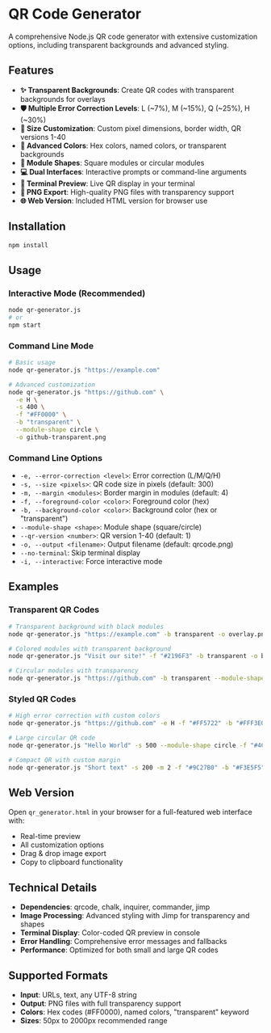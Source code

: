 # QR Code Generator

A comprehensive Node.js QR code generator with extensive customization options, including transparent backgrounds and advanced styling.

## Features

- **✨ Transparent Backgrounds**: Create QR codes with transparent backgrounds for overlays
- **🛡️ Multiple Error Correction Levels**: L (~7%), M (~15%), Q (~25%), H (~30%)  
- **📏 Size Customization**: Custom pixel dimensions, border width, QR versions 1-40
- **🎨 Advanced Colors**: Hex colors, named colors, or transparent backgrounds
- **🔶 Module Shapes**: Square modules or circular modules
- **💻 Dual Interfaces**: Interactive prompts or command-line arguments
- **📱 Terminal Preview**: Live QR display in your terminal
- **💾 PNG Export**: High-quality PNG files with transparency support
- **🌐 Web Version**: Included HTML version for browser use

## Installation

```bash
npm install
```

## Usage

### Interactive Mode (Recommended)
```bash
node qr-generator.js
# or
npm start
```

### Command Line Mode
```bash
# Basic usage
node qr-generator.js "https://example.com"

# Advanced customization
node qr-generator.js "https://github.com" \
  -e H \
  -s 400 \
  -f "#FF0000" \
  -b "transparent" \
  --module-shape circle \
  -o github-transparent.png
```

### Command Line Options

- `-e, --error-correction <level>`: Error correction (L/M/Q/H)
- `-s, --size <pixels>`: QR code size in pixels (default: 300)
- `-m, --margin <modules>`: Border margin in modules (default: 4) 
- `-f, --foreground-color <color>`: Foreground color (hex)
- `-b, --background-color <color>`: Background color (hex or "transparent")
- `--module-shape <shape>`: Module shape (square/circle)
- `--qr-version <number>`: QR version 1-40 (default: 1)
- `-o, --output <filename>`: Output filename (default: qrcode.png)
- `--no-terminal`: Skip terminal display
- `-i, --interactive`: Force interactive mode

## Examples

### Transparent QR Codes
```bash
# Transparent background with black modules
node qr-generator.js "https://example.com" -b transparent -o overlay.png

# Colored modules with transparent background
node qr-generator.js "Visit our site!" -f "#2196F3" -b transparent -o blue-transparent.png

# Circular modules with transparency
node qr-generator.js "https://github.com" -b transparent --module-shape circle -o round-transparent.png
```

### Styled QR Codes  
```bash
# High error correction with custom colors
node qr-generator.js "https://github.com" -e H -f "#FF5722" -b "#FFF3E0" -o orange-theme.png

# Large circular QR code
node qr-generator.js "Hello World" -s 500 --module-shape circle -f "#4CAF50" -o large-green-circles.png

# Compact QR with custom margin
node qr-generator.js "Short text" -s 200 -m 2 -f "#9C27B0" -b "#F3E5F5" -o compact-purple.png
```

## Web Version

Open `qr_generator.html` in your browser for a full-featured web interface with:
- Real-time preview
- All customization options
- Drag & drop image export
- Copy to clipboard functionality

## Technical Details

- **Dependencies**: qrcode, chalk, inquirer, commander, jimp
- **Image Processing**: Advanced styling with Jimp for transparency and shapes
- **Terminal Display**: Color-coded QR preview in console
- **Error Handling**: Comprehensive error messages and fallbacks
- **Performance**: Optimized for both small and large QR codes

## Supported Formats

- **Input**: URLs, text, any UTF-8 string
- **Output**: PNG files with full transparency support
- **Colors**: Hex codes (#FF0000), named colors, "transparent" keyword
- **Sizes**: 50px to 2000px recommended range